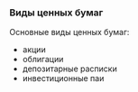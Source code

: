 ### Виды ценных бумаг

Основные виды ценных бумаг:
- акции
- облигации
- депозитарные расписки
- инвестиционные паи